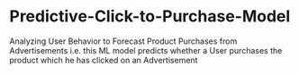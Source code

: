# Predictive-Click-to-Purchase-Model
 Analyzing User Behavior to Forecast Product Purchases from Advertisements i.e. this ML model predicts whether a User purchases the product which he has clicked on an Advertisement
